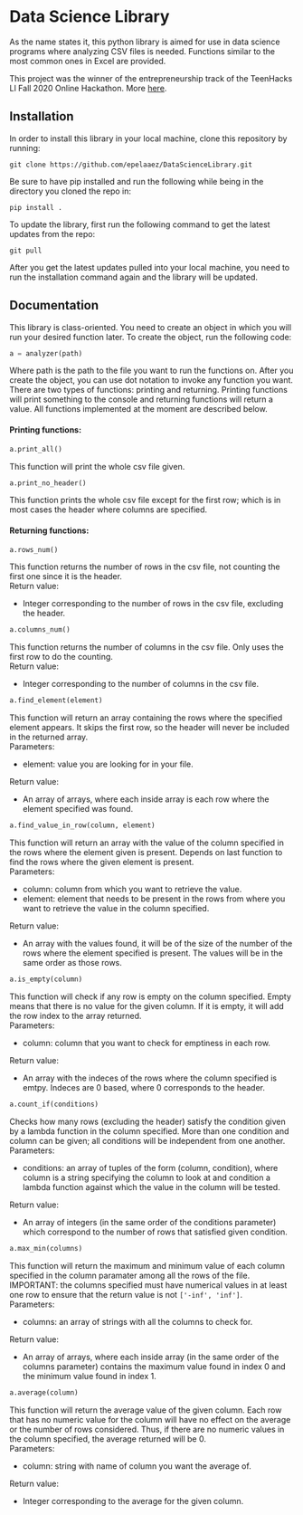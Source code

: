 # Data Science Library
As the name states it, this python library is aimed for use in data science programs where analyzing CSV files is needed. Functions similar to the most common ones in Excel are provided. 

This project was the winner of the entrepreneurship track of the TeenHacks LI Fall 2020 Online Hackathon. More [here](https://devpost.com/software/data-science-library).

## Installation
In order to install this library in your local machine, clone this repository by running:
```
git clone https://github.com/epelaaez/DataScienceLibrary.git
``` 
Be sure to have pip installed and run the following while being in the directory you cloned the repo in:
```
pip install .
```
To update the library, first run the following command to get the latest updates from the repo: 
```
git pull
```
After you get the latest updates pulled into your local machine, you need to run the installation command again and the library will be updated.

## Documentation
This library is class-oriented. You need to create an object in which you will run your desired function later. To create the object, run the following code:
```python
a = analyzer(path)
```
Where path is the path to the file you want to run the functions on. After you create the object, you can use dot notation to invoke any function you want. There are two types of functions: printing and returning. Printing functions will print something to the console and returning functions will return a value. All functions implemented at the moment are described below.

#### Printing functions:
```python
a.print_all()
```
This function will print the whole csv file given.

```python
a.print_no_header()
```
This function prints the whole csv file except for the first row; which is in most cases the header where columns are specified.

#### Returning functions:
```python
a.rows_num()
```
This function returns the number of rows in the csv file, not counting the first one since it is the header.  
Return value:
- Integer corresponding to the number of rows in the csv file, excluding the header.

```python
a.columns_num()
```
This function returns the number of columns in the csv file. Only uses the first row to do the counting.   
Return value:
- Integer corresponding to the number of columns in the csv file.

```python
a.find_element(element)
```
This function will return an array containing the rows where the specified element appears. It skips the first row, so the header will never be included in the returned array.   
Parameters:
- element: value you are looking for in your file.   

Return value:
- An array of arrays, where each inside array is each row where the element specified was found.

```python
a.find_value_in_row(column, element)
```
This function will return an array with the value of the column specified in the rows where the element given is present. Depends on last function to find the rows where the given element is present.   
Parameters:
- column: column from which you want to retrieve the value.
- element: element that needs to be present in the rows from where you want to retrieve the value in the column specified.   

Return value:
- An array with the values found, it will be of the size of the number of the rows where the element specified is present. The values will be in the same order as those rows.

```python
a.is_empty(column)
```
This function will check if any row is empty on the column specified. Empty means that there is no value for the given column. If it is empty, it will add the row index to the array returned.   
Parameters:
- column: column that you want to check for emptiness in each row.   

Return value:
- An array with the indeces of the rows where the column specified is emtpy. Indeces are 0 based, where 0 corresponds to the header.

```python
a.count_if(conditions)
```
Checks how many rows (excluding the header) satisfy the condition given by a lambda function in the column specified. More than one condition and column can be given; all conditions will be independent from one another.   
Parameters:
- conditions: an array of tuples of the form (column, condition), where column is a string specifying the column to look at and condition a lambda function against which the value in the column will be tested.   

Return value:
- An array of integers (in the same order of the conditions parameter) which correspond to the number of rows that satisfied given condition.

```python
a.max_min(columns)
```
This function will return the maximum and minimum value of each column specified in the column paramater among all the rows of the file. IMPORTANT: the columns specified must have numerical values in at least one row to ensure that the return value is not `['-inf', 'inf']`.   
Parameters:
- columns: an array of strings with all the columns to check for.   

Return value:
- An array of arrays, where each inside array (in the same order of the columns parameter) contains the maximum value found in index 0 and the minimum value found in index 1.

```python
a.average(column)
```
This function will return the average value of the given column. Each row that has no numeric value for the column will have no effect on the average or the number of rows considered. Thus, if there are no numeric values in the column specified, the average returned will be 0.   
Parameters:
- column: string with name of column you want the average of.   

Return value:
- Integer corresponding to the average for the given column.
